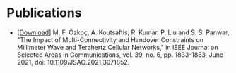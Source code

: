 # Publications
  * \[[Download](https://ieeexplore.ieee.org/document/9398856)\] M. F. Özkoç, A. Koutsaftis, R. Kumar, P. Liu and S. S. Panwar, "The Impact of Multi-Connectivity and Handover Constraints on Millimeter Wave and Terahertz Cellular Networks," in IEEE Journal on Selected Areas in Communications, vol. 39, no. 6, pp. 1833-1853, June 2021, doi: 10.1109/JSAC.2021.3071852.
